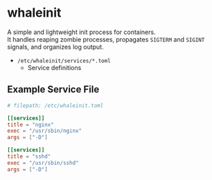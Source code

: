 # whaleinit

A simple and lightweight init process for containers.  
It handles reaping zombie processes, propagates `SIGTERM` and `SIGINT` signals, and organizes log output.

- `/etc/whaleinit/services/*.toml`
    - Service definitions

## Example Service File

```toml
# filepath: /etc/whaleinit.toml

[[services]]
title = "nginx"
exec = "/usr/sbin/nginx"
args = ["-D"]

[[services]]
title = "sshd"
exec = "/usr/sbin/sshd"
args = ["-D"]
```
